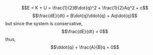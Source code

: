 $$E = K + U = \frac{1}{2}B\dot{q}^2 + \frac{1}{2}Aq^2 + c$$
$$\frac{dE}{dt} = B\dot{q}\ddot{q} + Aq\dot{q}$$
but since the system is conservative,
$$\frac{dE}{dt} = 0$$
thus, $$\ddot{q} + \frac{A}{B}q = 0$$
